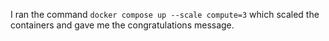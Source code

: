 I ran the command ```docker compose up --scale compute=3``` which scaled the containers and gave me the congratulations message.

